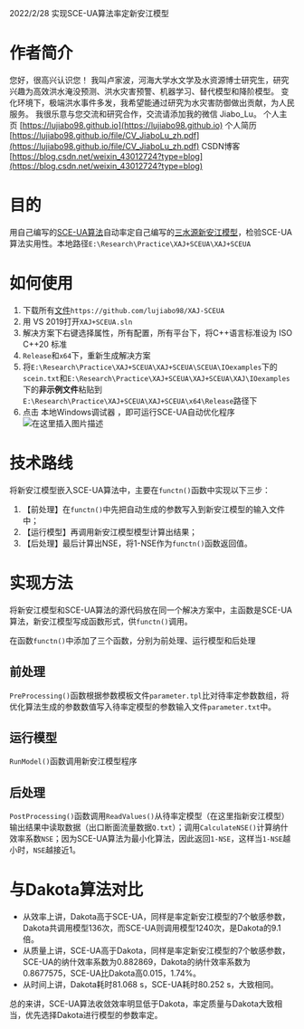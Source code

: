 2022/2/28
实现SCE-UA算法率定新安江模型

# 作者简介
您好，很高兴认识您！ 我叫卢家波，河海大学水文学及水资源博士研究生，研究兴趣为高效洪水淹没预测、洪水灾害预警、机器学习、替代模型和降阶模型。 变化环境下，极端洪水事件多发，我希望能通过研究为水灾害防御做出贡献，为人民服务。 我很乐意与您交流和研究合作，交流请添加我的微信 Jiabo_Lu。 个人主页 [https://lujiabo98.github.io](https://lujiabo98.github.io) 个人简历 [https://lujiabo98.github.io/file/CV_JiaboLu_zh.pdf](https://lujiabo98.github.io/file/CV_JiaboLu_zh.pdf) CSDN博客 [https://blog.csdn.net/weixin_43012724?type=blog](https://blog.csdn.net/weixin_43012724?type=blog)

# 目的

用自己编写的[SCE-UA算法](https://blog.csdn.net/weixin_43012724/article/details/121862991)自动率定自己编写的[三水源新安江模型](https://blog.csdn.net/weixin_43012724/article/details/119712548)，检验SCE-UA算法实用性。本地路径`E:\Research\Practice\XAJ+SCEUA\XAJ+SCEUA`

# 如何使用

1. 下载所有[文件](https://github.com/lujiabo98/XAJ-SCEUA)`https://github.com/lujiabo98/XAJ-SCEUA`
2. 用 VS 2019打开`XAJ+SCEUA.sln`
3. 解决方案下右键选择属性，所有配置，所有平台下，将C++语言标准设为 ISO C++20 标准
4. `Release`和`x64`下，重新生成解决方案
5. 将`E:\Research\Practice\XAJ+SCEUA\XAJ+SCEUA\SCEUA\IOexamples`下的`scein.txt`和`E:\Research\Practice\XAJ+SCEUA\XAJ+SCEUA\XAJ\IOexamples`下的**非示例文件**粘贴到`E:\Research\Practice\XAJ+SCEUA\XAJ+SCEUA\x64\Release`路径下
6. 点击 本地Windows调试器 ，即可运行SCE-UA自动优化程序
![在这里插入图片描述](https://img-blog.csdnimg.cn/aa35655bbef241cb9370a5f142fed68e.png?x-oss-process=image/watermark,type_d3F5LXplbmhlaQ,shadow_50,text_Q1NETiBA6LWW5Lqm5peg,size_20,color_FFFFFF,t_70,g_se,x_16#pic_center)

# 技术路线

将新安江模型嵌入SCE-UA算法中，主要在`functn()`函数中实现以下三步：

1. 【前处理】在`functn()`中先把自动生成的参数写入到新安江模型的输入文件中；
2. 【运行模型】再调用新安江模型模型计算出结果；
3. 【后处理】最后计算出NSE，将1-NSE作为`functn()`函数返回值。

# 实现方法

将新安江模型和SCE-UA算法的源代码放在同一个解决方案中，主函数是SCE-UA算法，新安江模型写成函数形式，供`functn()`调用。

在函数`functn()`中添加了三个函数，分别为前处理、运行模型和后处理

## 前处理

`PreProcessing()`函数根据参数模板文件`parameter.tpl`比对待率定参数数组，将优化算法生成的参数数值写入待率定模型的参数输入文件`parameter.txt`中。

## 运行模型

`RunModel()`函数调用新安江模型程序

## 后处理

`PostProcessing()`函数调用`ReadValues()`从待率定模型（在这里指新安江模型）输出结果中读取数据（出口断面流量数据`Q.txt`）；调用`CalculateNSE()`计算纳什效率系数`NSE`；因为SCE-UA算法为最小化算法，因此返回`1-NSE`，这样当`1-NSE`越小时，`NSE`越接近1。

# 与Dakota算法对比

- 从效率上讲，Dakota高于SCE-UA，同样是率定新安江模型的7个敏感参数，Dakota共调用模型136次，而SCE-UA则调用模型1240次，是Dakota的9.1倍。
- 从质量上讲，SCE-UA高于Dakota，同样是率定新安江模型的7个敏感参数，SCE-UA的纳什效率系数为0.882869，Dakota的纳什效率系数为0.8677575，SCE-UA比Dakota高0.015，1.74%。
- 从时间上讲，Dakota耗时81.068 s，SCE-UA耗时80.252 s，大致相同。

总的来讲，SCE-UA算法收敛效率明显低于Dakota，率定质量与Dakota大致相当，优先选择Dakota进行模型的参数率定。
